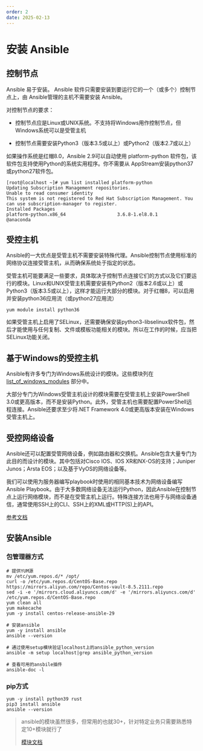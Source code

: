 ```yaml
---
order: 2
date: 2025-02-13
---
```


# 安装 Ansible

## 控制节点

Ansible 易于安装。 Ansible 软件只需要安装到要运行它的一个（或多个）控制节点上，由 Ansible管理的主机不需要安装 Ansible。

对控制节点的要求：

- 控制节点应是Linux或UNIX系统。不支持将Windows用作控制节点，但Windows系统可以是受管主机

- 控制节点需要安装Python3（版本3.5或以上）或Python2（版本2.7或以上）

如果操作系统是红帽8.0，Ansible 2.9可以自动使用 platform-python 软件包，该软件包支持使用Python的系统实用程序。你不需要从 AppStream安装python37或python27软件包。

```shell
[root@localhost ~]# yum list installed platform-python
Updating Subscription Management repositories.
Unable to read consumer identity
This system is not registered to Red Hat Subscription Management. You can use subscription-manager to register.
Installed Packages
platform-python.x86_64                   3.6.8-1.el8.0.1                    @anaconda
```

## 受控主机

Ansible的一大优点是受管主机不需要安装特殊代理。Ansible控制节点使用标准的网络协议连接受管主机，从而确保系统处于指定的状态。

受管主机可能要满足一些要求，具体取决于控制节点连接它们的方式以及它们要运行的模块。Linux和UNIX受管主机需要安装有Python2（版本2.6或以上）或Python3（版本3.5或以上），这样才能运行大部分的模块。对于红帽8，可以启用并安装python36应用流（或python27应用流）

```shell
yum module install python36
```

如果受管主机上启用了SELinux，还需要确保安装python3-libselinux软件包，然后才能使用与任何复制、文件或模板功能相关的模块。所以在工作的时候，应当把SELinux功能关闭。

## 基于Windows的受控主机

Ansible有许多专门为Windows系统设计的模块。这些模块列在 [list_of_windows_modules](https://docs.ansible.com/ansible/latest/modules/list_of_windows_modules.html)  部分中。

大部分专门为Windows受管主机设计的模块需要在受管主机上安装PowerShell 3.0或更高版本，而不是安装Python。此外，受管主机也需要配置PowerShell远程连接。Ansible还要求至少将.NET Framework 4.0或更高版本安装在Windows受管主机上。

## 受控网络设备

Ansible还可以配置受管网络设备，例如路由器和交换机。Ansible包含大量专门为此目的而设计的模块。其中包括对Cisco IOS、IOS XR和NX-OS的支持；Juniper Junos；Arsta EOS；以及基于VyOS的网络设备等。

我们可以使用为服务器编写playbook时使用的相同基本技术为网络设备编写Ansible Playbook。由于大多数网络设备无法运行Python，因此Ansible在控制节点上运行网络模块，而不是在受管主机上运行。特殊连接方法也用于与网络设备通信，通常使用SSH上的CLI、SSH上的XML或HTTP(S)上的API。

[参考文档](https://docs.ansible.com/ansible/latest/modules/list_of_network_modules.html)

## 安装Ansible

### 包管理器方式

```shell
# 提供YUM源
mv /etc/yum.repos.d/* /opt/
curl -o /etc/yum.repos.d/CentOS-Base.repo https://mirrors.aliyun.com/repo/Centos-vault-8.5.2111.repo
sed -i -e '/mirrors.cloud.aliyuncs.com/d' -e '/mirrors.aliyuncs.com/d' /etc/yum.repos.d/CentOS-Base.repo
yum clean all
yum makecache
yum -y install centos-release-ansible-29

# 安装ansible
yum -y install ansible
ansible --version

# 通过使用setup模块验证localhost上的ansible_python_version
ansible -m setup localhost|grep ansible_python_version

# 查看可用的ansbile插件
ansible-doc -l
```

### pip方式

```shell
yum -y install python39 rust
pip3 install ansible
ansible --version
```

> ansible的模块虽然很多，但常用的也就30+，针对特定业务只需要熟悉特定10+模块就行了
>
> [模块文档](https://docs.ansible.com/ansible/latest/module_plugin_guide/index.html)
